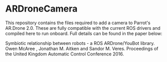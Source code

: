 # ARDroneCamera

This repository contains the files required to add a camera to Parrot's AR.Drone 2.0. These are fully compatible with the current ROS drivers and compiled here to run onboard. Full details can be found in the paper below:

Symbiotic relationship between robots - a ROS ARDrone/YouBot library. Owen McAree , Jonathan M. Aitken and Sandor M. Veres. Proceedings of the United Kingdom Automatic Control Conference 2016.
